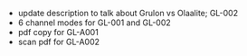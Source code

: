 - update description to talk about Grulon vs Olaalite; GL-002
- 6 channel modes for GL-001 and GL-002
- pdf copy for GL-A001
- scan pdf for GL-A002